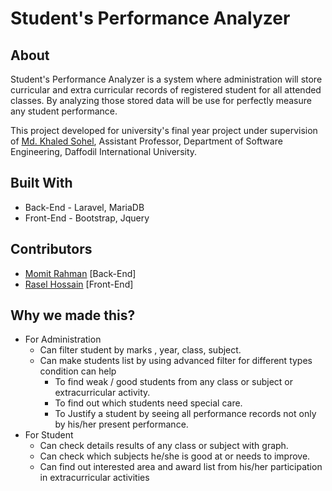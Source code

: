 # Student's Performance Analyzer

## About

Student's Performance Analyzer is a system where administration will store curricular and extra curricular records of registered student for all attended classes. By analyzing those stored data will be use for perfectly measure any student performance.

This project developed for university's final year project under supervision of [Md. Khaled Sohel](http://faculty.daffodilvarsity.edu.bd/profile/swe/sohel.html), Assistant Professor, Department of Software Engineering, Daffodil International University.

## Built With

- Back-End - Laravel, MariaDB
- Front-End - Bootstrap, Jquery

## Contributors

- [Momit Rahman](https://github.com/momitrahman) [Back-End]
- [Rasel Hossain](https://github.com/**Rasel141) [Front-End]

## Why we made this?

- For Administration
  - Can filter student by marks , year, class, subject.
  - Can make students list by using advanced filter for different
    types condition can help
    - To find weak / good students from any class or subject or extracurricular activity.
    - To find out which students need special care.
    - To Justify a student by seeing all performance records not only by his/her present performance.
- For Student
  - Can check details results of any class or subject with graph.
  - Can check which subjects he/she is good at or needs to improve.
  - Can find out interested area and award list from his/her participation in extracurricular activities
